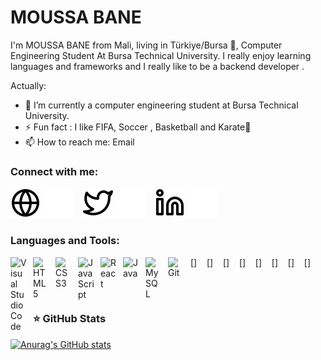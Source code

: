 # MOUSSA BANE
I'm MOUSSA BANE from Mali, living in Türkiye/Bursa 🌴, Computer Engineering Student At Bursa Technical University. I really enjoy learning languages and frameworks and I really like to be a backend developer . 

<!--
**MoussaBane/MoussaBane** is a ✨ _special_ ✨ repository because its `README.md` (this file) appears on your GitHub profile.
-->
Actually:

- 🔭 I’m currently a computer engineering student at Bursa Technical University.
- ⚡ Fun fact : I like FIFA, Soccer , Basketball and Karate🥋 
- 📫 How to reach me: Email

<!--
 ## My 100% online React Bootcamp

 <strong>
    3 months to be a really good React Programmer
  </strong>
  <p>
    Be a Master in React by building amazing projects
  </p>

  <a href="https://go.mikecodeur.com/react-mastery">
    <img 
      alt="Apprendre React"
      src="https://mikecodeur.com/mike/assets/courses/react-mastery.png"
    />
  </a>
 
  <a href="https://go.mikecodeur.com/react-mastery" >
    <img width="100"
      alt="Apprendre React"
      src="https://mikecodeur.com/mike/assets/mikecodeur-trans.png"
    />
  </a>
-->



### Connect with me:

[![img_contact](./img/globe-light.svg)](https://moussabane.com#gh-light-mode-only)
[![img_contact](./img/globe-dark.svg)](https://moussabane.com#gh-dark-mode-only)
&nbsp;&nbsp;
[![img_contact](./img/twitter-light.svg)](https://twitter.com/banemoussa2001#gh-light-mode-only)
[![img_contact](./img/twitter-dark.svg)](https://twitter.com/banemoussa2001#gh-dark-mode-only)
&nbsp;&nbsp; 
[![img_contact](./img/linkedin-light.svg)](https://www.linkedin.com/in/moussa-bane-19b5a91ba/#gh-light-mode-only)
[![img_contact](./img/linkedin-dark.svg)](https://www.linkedin.com/in/moussa-bane-19b5a91ba/#gh-dark-mode-only)
&nbsp;&nbsp;
<!-- For youtube
[![img_contact](./img/youtube-light.svg)](https://go.mikecodeur.com/youtube#gh-light-mode-only)
[![img_contact](./img/youtube-dark.svg)](https://go.mikecodeur.com/youtube#gh-dark-mode-only)
&nbsp;&nbsp;
-->
<!-- For instagram
[![img_contact](./img/instagram-light.svg)](https://instagram.com/mikecodeur#gh-light-mode-only)
[![img_contact](./img/instagram-dark.svg)](https://instagram.com/mikecodeur#gh-dark-mode-only)
-->

### Languages and Tools:

[<img align="left" alt="Visual Studio Code" width="26px" src="https://cdn.jsdelivr.net/gh/devicons/devicon/icons/vscode/vscode-original.svg" style="padding-right:10px;" />]
&nbsp;&nbsp;
[<img align="left" alt="HTML5" width="26px" src="https://cdn.jsdelivr.net/gh/devicons/devicon/icons/html5/html5-original.svg" style="padding-right:10px;" />]
&nbsp;&nbsp;
[<img align="left" alt="CSS3" width="26px" src="https://cdn.jsdelivr.net/gh/devicons/devicon/icons/css3/css3-original.svg" style="padding-right:10px;" />]
&nbsp;&nbsp;
[<img align="left" alt="JavaScript" width="26px" src="https://cdn.jsdelivr.net/gh/devicons/devicon/icons/javascript/javascript-original.svg" style="padding-right:10px;" />]
&nbsp;&nbsp;
[<img align="left" alt="React" width="26px" src="https://cdn.jsdelivr.net/gh/devicons/devicon/icons/react/react-original.svg" style="padding-right:10px;" />]
&nbsp;&nbsp;
[<img align="left" alt="Java" width="26px" src="https://cdn.jsdelivr.net/gh/devicons/devicon/icons/java/java-original.svg" style="padding-right:10px;" />]
&nbsp;&nbsp;
[<img align="left" alt="MySQL" width="26px" src="https://cdn.jsdelivr.net/gh/devicons/devicon/icons/mysql/mysql-original.svg" style="padding-right:10px;" />]
&nbsp;&nbsp;
[<img align="left" alt="Git" width="26px" src="https://cdn.jsdelivr.net/gh/devicons/devicon/icons/git/git-original.svg" style="padding-right:10px;" />]


<!-- other tools 
[<img align="left" alt="GraphQL" width="26px" src="https://cdn.jsdelivr.net/gh/devicons/devicon/icons/graphql/graphql-plain.svg" style="padding-right:10px;" />][youtubeplaylist]
[<img align="left" alt="Node.js" width="26px" src="https://cdn.jsdelivr.net/gh/devicons/devicon/icons/nodejs/nodejs-original.svg" style="padding-right:10px;" />][youtubeplaylist]
[<img align="left" alt="AWS" width="25px" src="https://cdn.jsdelivr.net/gh/devicons/devicon/icons/amazonwebservices/amazonwebservices-original.svg" style="padding-right:11px;" />][youtubeplaylist]
-->



<br />
<br />



### ⭐ GitHub Stats

[![Anurag's GitHub stats](https://github-readme-stats.vercel.app/api?username=MoussaBane&show_icons=true&hide_border=false&title_color=3B1F94f&icon_color=FFE500&bg_color=09131B&text_color=ffffff&border_color=0c1a25)](https://github.com/anuraghazra/github-readme-stats)



